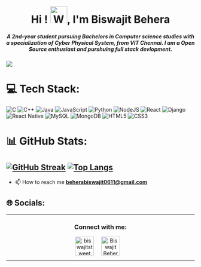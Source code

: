 <h1 align="center">Hi ! <img src="https://raw.githubusercontent.com/nixin72/nixin72/master/wave.gif" 
         alt="Waving hand animated gif"
         height="45"
         width="45" />, I'm Biswajit Behera</h1>
<h5 align="center">
A 2nd-year student pursuing Bachelors in Computer science studies with a specialization of Cyber Physical System, from VIT Chennai. I am a Open Source enthusiast and purshuing full stack devlopment. 
</h5>

[![](https://visitcount.itsvg.in/api?id=Biswajit-Behera&icon=0&color=0)](https://visitcount.itsvg.in)


# 💻 Tech Stack:
![C](https://img.shields.io/badge/c-%2300599C.svg?style=for-the-badge&logo=c&logoColor=white) ![C++](https://img.shields.io/badge/c++-%2300599C.svg?style=for-the-badge&logo=c%2B%2B&logoColor=white) ![Java](https://img.shields.io/badge/java-%23ED8B00.svg?style=for-the-badge&logo=java&logoColor=white) ![JavaScript](https://img.shields.io/badge/javascript-%23323330.svg?style=for-the-badge&logo=javascript&logoColor=%23F7DF1E) ![Python](https://img.shields.io/badge/python-3670A0?style=for-the-badge&logo=python&logoColor=ffdd54) ![NodeJS](https://img.shields.io/badge/node.js-6DA55F?style=for-the-badge&logo=node.js&logoColor=white) ![React](https://img.shields.io/badge/react-%2320232a.svg?style=for-the-badge&logo=react&logoColor=%2361DAFB) ![Django](https://img.shields.io/badge/django-%23092E20.svg?style=for-the-badge&logo=django&logoColor=white) ![React Native](https://img.shields.io/badge/react_native-%2320232a.svg?style=for-the-badge&logo=react&logoColor=%2361DAFB) ![MySQL](https://img.shields.io/badge/mysql-%2300f.svg?style=for-the-badge&logo=mysql&logoColor=white) ![MongoDB](https://img.shields.io/badge/MongoDB-%234ea94b.svg?style=for-the-badge&logo=mongodb&logoColor=white) ![HTML5](https://img.shields.io/badge/html5-%23E34F26.svg?style=for-the-badge&logo=html5&logoColor=white) ![CSS3](https://img.shields.io/badge/css3-%231572B6.svg?style=for-the-badge&logo=css3&logoColor=white)

# 📊 GitHub Stats:
[![GitHub Streak](http://github-readme-streak-stats.herokuapp.com?user=Biswajit-Behera&theme=dark&background=000000)](https://git.io/streak-stats)
[![Top Langs](https://github-readme-stats.vercel.app/api/top-langs/?username=Biswajit-Behera&layout=compact&theme=vision-friendly-dark)](https://github.com/anuraghazra/github-readme-stats)
---

- 📫 How to reach me **beherabiswajit0611@gmail.com**

## 🌐 Socials:

<hr>

<h3 align="center">Connect with me:</h3>
<p align="center">
<a href="https://twitter.com/biswajitstweet" target="blank"><img align="center" src="https://img.icons8.com/cute-clipart/64/000000/twitter.png" alt="biswajitstweet" height="50" width="50" /></a> &nbsp;&nbsp;&nbsp;
<a href="https://www.linkedin.com/in/biswajit-behera-44450b220/" target="blank"><img align="center" src="https://img.icons8.com/cute-clipart/64/000000/linkedin.png" alt="Biswajit Behera" height="50" width="50" /></a>&nbsp;&nbsp;&nbsp;&nbsp;

</p>

<hr>


<!-- Proudly created with GPRM ( https://gprm.itsvg.in ) -->
